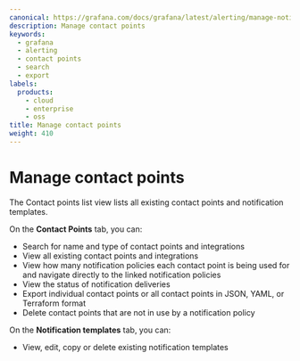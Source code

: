 ```yaml
---
canonical: https://grafana.com/docs/grafana/latest/alerting/manage-notifications/manage-contact-points/
description: Manage contact points
keywords:
  - grafana
  - alerting
  - contact points
  - search
  - export
labels:
  products:
    - cloud
    - enterprise
    - oss
title: Manage contact points
weight: 410
---
```


# Manage contact points

The Contact points list view lists all existing contact points and notification templates.

On the **Contact Points** tab, you can:

 -  Search for name and type of contact points and integrations
 -  View all existing contact points and integrations
 -  View how many notification policies each contact point is being used for and navigate directly to the linked notification policies
 -  View the status of notification deliveries
 -  Export individual contact points or all contact points in JSON, YAML, or Terraform format
 -  Delete contact points that are not in use by a notification policy

On the **Notification templates** tab, you can:

- View, edit, copy or delete existing notification templates


